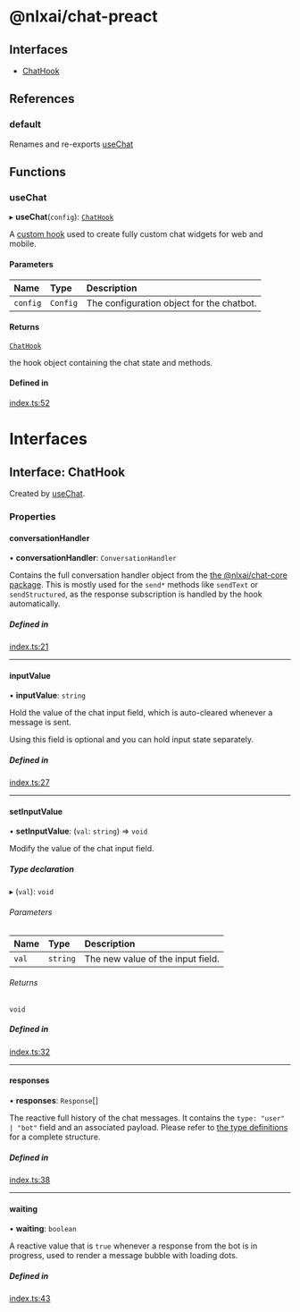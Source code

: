 
<a name="readmemd"></a>

# @nlxai/chat-preact

## Interfaces

- [ChatHook](#interfaceschathookmd)

## References

### default

Renames and re-exports [useChat](#usechat)

## Functions

### useChat

▸ **useChat**(`config`): [`ChatHook`](#interfaceschathookmd)

A [custom hook](https://preactjs.com/guide/v10/hooks/) used to create fully
custom chat widgets for web and mobile.

#### Parameters

| Name | Type | Description |
| :------ | :------ | :------ |
| `config` | `Config` | The configuration object for the chatbot. |

#### Returns

[`ChatHook`](#interfaceschathookmd)

the hook object containing the chat state and methods.

#### Defined in

[index.ts:52](https://github.com/nlxai/sdk/blob/3c739af84a7dcfbf232764b56f4562fed8077085/packages/chat-preact/src/index.ts#L52)


<a name="indexmd"></a>


# Interfaces


<a name="interfaceschathookmd"></a>

## Interface: ChatHook

Created by [useChat](#usechat).

### Properties

#### conversationHandler

• **conversationHandler**: `ConversationHandler`

Contains the full conversation handler object from the [the @nlxai/chat-core package](https://github.com/nlxai/chat-sdk/blob/master/packages/chat-core/README.md).
This is mostly used for the `send*` methods like `sendText` or `sendStructured`, as the response subscription is
handled by the hook automatically.

##### Defined in

[index.ts:21](https://github.com/nlxai/sdk/blob/3c739af84a7dcfbf232764b56f4562fed8077085/packages/chat-preact/src/index.ts#L21)

___

#### inputValue

• **inputValue**: `string`

Hold the value of the chat input field, which is auto-cleared whenever a message is sent.

Using this field is optional and you can hold input state separately.

##### Defined in

[index.ts:27](https://github.com/nlxai/sdk/blob/3c739af84a7dcfbf232764b56f4562fed8077085/packages/chat-preact/src/index.ts#L27)

___

#### setInputValue

• **setInputValue**: (`val`: `string`) => `void`

Modify the value of the chat input field.

##### Type declaration

▸ (`val`): `void`

###### Parameters

| Name | Type | Description |
| :------ | :------ | :------ |
| `val` | `string` | The new value of the input field. |

###### Returns

`void`

##### Defined in

[index.ts:32](https://github.com/nlxai/sdk/blob/3c739af84a7dcfbf232764b56f4562fed8077085/packages/chat-preact/src/index.ts#L32)

___

#### responses

• **responses**: `Response`[]

The reactive full history of the chat messages.
It contains the `type: "user" | "bot"` field and an associated payload.
Please refer to [the type definitions](https://developers.nlx.ai/headless-api-reference#response) for a complete structure.

##### Defined in

[index.ts:38](https://github.com/nlxai/sdk/blob/3c739af84a7dcfbf232764b56f4562fed8077085/packages/chat-preact/src/index.ts#L38)

___

#### waiting

• **waiting**: `boolean`

A reactive value that is `true` whenever a response from the bot is in progress, used to render a message
bubble with loading dots.

##### Defined in

[index.ts:43](https://github.com/nlxai/sdk/blob/3c739af84a7dcfbf232764b56f4562fed8077085/packages/chat-preact/src/index.ts#L43)
